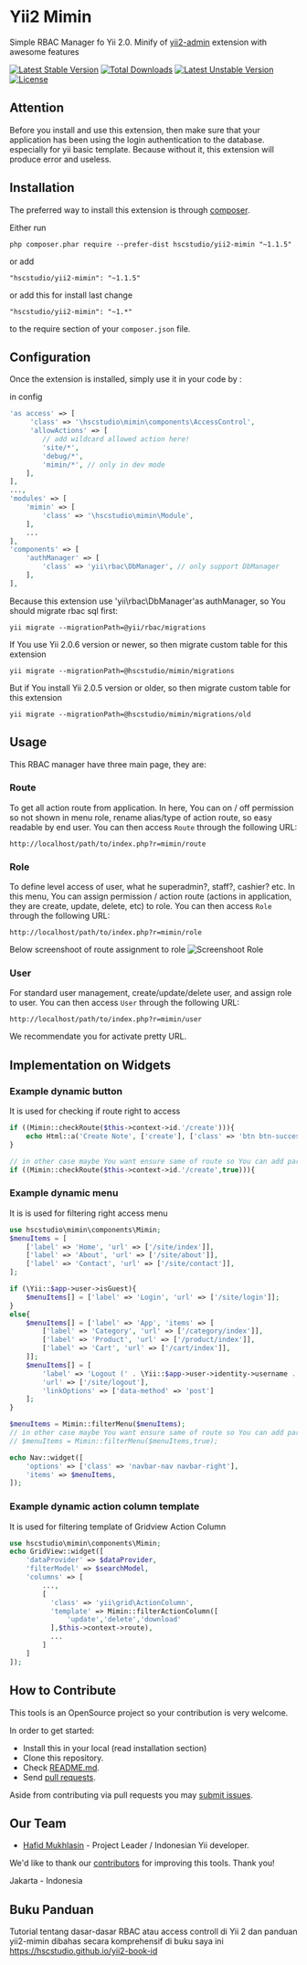 Yii2 Mimin
===============
Simple RBAC Manager fo Yii 2.0. Minify of [yii2-admin](https://github.com/mdmsoft/yii2-admin) extension with awesome features

[![Latest Stable Version](https://poser.pugx.org/hscstudio/yii2-mimin/v/stable)](https://packagist.org/packages/hscstudio/yii2-mimin) [![Total Downloads](https://poser.pugx.org/hscstudio/yii2-mimin/downloads)](https://packagist.org/packages/hscstudio/yii2-mimin) [![Latest Unstable Version](https://poser.pugx.org/hscstudio/yii2-mimin/v/unstable)](https://packagist.org/packages/hscstudio/yii2-mimin) [![License](https://poser.pugx.org/hscstudio/yii2-mimin/license)](https://packagist.org/packages/hscstudio/yii2-mimin)

Attention
---------
Before you install and use this extension, then make sure that your application has been using the login authentication to the database. especially for yii basic template. Because without it, this extension will produce error and useless.

Installation
------------

The preferred way to install this extension is through [composer](http://getcomposer.org/download/).

Either run

```
php composer.phar require --prefer-dist hscstudio/yii2-mimin "~1.1.5"
```

or add

```
"hscstudio/yii2-mimin": "~1.1.5"
```

or add this for install last change

```
"hscstudio/yii2-mimin": "~1.*"
```

to the require section of your `composer.json` file.


Configuration
-------------

Once the extension is installed, simply use it in your code by  :

in config
```php
'as access' => [
     'class' => '\hscstudio\mimin\components\AccessControl',
	 'allowActions' => [
		// add wildcard allowed action here!
		'site/*',
		'debug/*',
		'mimin/*', // only in dev mode
	],
],
...,
'modules' => [
	'mimin' => [
		'class' => '\hscstudio\mimin\Module',
	],
	...
],
'components' => [
	'authManager' => [
		'class' => 'yii\rbac\DbManager', // only support DbManager
	],
],
```

Because this extension use 'yii\rbac\DbManager'as authManager, so You should migrate rbac sql first:

```yii migrate --migrationPath=@yii/rbac/migrations```

If You use Yii 2.0.6 version or newer, so then migrate custom table for this extension

```yii migrate --migrationPath=@hscstudio/mimin/migrations```

But if You install Yii 2.0.5 version or older, so then migrate custom table for this extension

```yii migrate --migrationPath=@hscstudio/mimin/migrations/old```

Usage
-----

This RBAC manager have three main page, they are:

### Route
To get all action route from application. In here, You can on / off permission so not shown in menu role, rename alias/type of action route, so easy readable by end user.
You can then access `Route` through the following URL:
```
http://localhost/path/to/index.php?r=mimin/route
```

### Role
To define level access of user, what he superadmin?, staff?, cashier? etc. In this menu, You can assign permission / action route (actions in application, they are create, update, delete, etc) to role.
You can then access `Role` through the following URL:
```
http://localhost/path/to/index.php?r=mimin/role
```
Below screenshoot of route assignment to role
![Screenshoot Role](screenshoot.png "Screenshoot Role")

### User
For standard user management, create/update/delete user, and assign role to user.
You can then access `User` through the following URL:
```
http://localhost/path/to/index.php?r=mimin/user
```

We recommendate you for activate pretty URL.

Implementation on Widgets
-------------------------

### Example dynamic button
It is used for checking if route right to access
```php
if ((Mimin::checkRoute($this->context->id.'/create'))){
    echo Html::a('Create Note', ['create'], ['class' => 'btn btn-success']);
}

// in other case maybe You want ensure same of route so You can add parameter strict true
if ((Mimin::checkRoute($this->context->id.'/create',true))){
```

### Example dynamic menu
It is is used for filtering right access menu
```php
use hscstudio\mimin\components\Mimin;
$menuItems = [
    ['label' => 'Home', 'url' => ['/site/index']],
    ['label' => 'About', 'url' => ['/site/about']],
    ['label' => 'Contact', 'url' => ['/site/contact']],
];

if (\Yii::$app->user->isGuest){
    $menuItems[] = ['label' => 'Login', 'url' => ['/site/login']];
}
else{
    $menuItems[] = ['label' => 'App', 'items' => [
        ['label' => 'Category', 'url' => ['/category/index']],
        ['label' => 'Product', 'url' => ['/product/index']],
        ['label' => 'Cart', 'url' => ['/cart/index']],
    ]];
    $menuItems[] = [
        'label' => 'Logout (' . \Yii::$app->user->identity->username . ')',
        'url' => ['/site/logout'],
        'linkOptions' => ['data-method' => 'post']
    ];
}

$menuItems = Mimin::filterMenu($menuItems);
// in other case maybe You want ensure same of route so You can add parameter strict true
// $menuItems = Mimin::filterMenu($menuItems,true); 

echo Nav::widget([
    'options' => ['class' => 'navbar-nav navbar-right'],
    'items' => $menuItems,
]);
```
### Example dynamic action column template
It is used for filtering template of Gridview Action Column
```php
use hscstudio\mimin\components\Mimin;
echo GridView::widget([
    'dataProvider' => $dataProvider,
    'filterModel' => $searchModel,
    'columns' => [
        ...,
        [
          'class' => 'yii\grid\ActionColumn',
          'template' => Mimin::filterActionColumn([
              'update','delete','download'
          ],$this->context->route),
          ...
        ]
    ]
]);
```

## How to Contribute

This tools is an OpenSource project so your contribution is very welcome.

In order to get started:

- Install this in your local (read installation section)
- Clone this repository.
- Check [README.md](README.md).
- Send [pull requests](https://github.com/hscstudio/yii2-mimin/pulls).

Aside from contributing via pull requests you may [submit issues](https://github.com/hscstudio/yii2-mimin/issues).

## Our Team

- [Hafid Mukhlasin](http://www.hafidmukhlasin.com) - Project Leader / Indonesian Yii developer.

We'd like to thank our [contributors](https://github.com/hscstudio/yii2-mimin/graphs/contributors) for improving
this tools. Thank you!

Jakarta - Indonesia

## Buku Panduan

Tutorial tentang dasar-dasar RBAC atau access controll di Yii 2 dan panduan yii2-mimin dibahas secara komprehensif di buku saya ini
https://hscstudio.github.io/yii2-book-id
